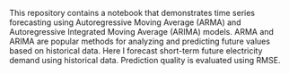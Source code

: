 This repository contains a notebook that demonstrates time series forecasting using Autoregressive Moving Average (ARMA) and  Autoregressive Integrated Moving Average (ARIMA) models. ARMA and ARIMA are popular methods for analyzing and predicting future values based on historical data. Here I forecast short-term future electricity demand using historical data. Prediction quality is evaluated using RMSE.
